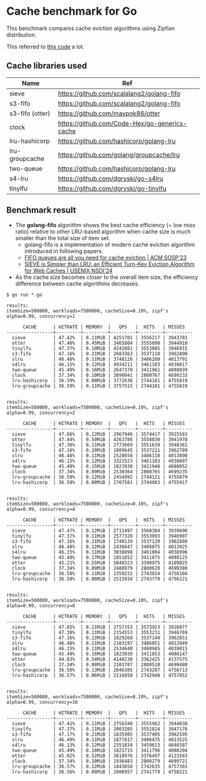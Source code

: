# Cache benchmark for Go

This benchmark compares cache eviction algorithms using Zipfian distribution.

This referred to [this code](https://github.com/vmihailenco/go-cache-benchmark) a lot.

## Cache libraries used
| Name            | Ref                                           |
|-----------------|-----------------------------------------------|
| sieve           | https://github.com/scalalang2/golang-fifo     |
| s3-fifo         | https://github.com/scalalang2/golang-fifo     |
| s3-fifo (otter) | https://github.com/maypok86/otter             |
| clock           | https://github.com/Code-Hex/go-generics-cache |
| lru-hashicorp   | https://github.com/hashicorp/golang-lru       |
| lru-groupcache  | https://github.com/golang/groupcache/lru      |
| two-queue       | https://github.com/hashicorp/golang-lru       |
| s4-lru          | https://github.com/dgryski/go-s4lru           |
| tinylfu         | https://github.com/dgryski/go-tinylfu         |

## Benchmark result
- The **golang-fifo** algorithm shows the best cache efficiency (= low miss ratio) relative to other LRU-based algorithm
when cache size is much smaller than the total size of item set.
  - golang-fifo is a implementation of modern cache eviction algorithm introduced in following papers.
  - [FIFO queues are all you need for cache eviction | ACM SOSP'23](https://dl.acm.org/doi/10.1145/3600006.3613147)
  - [SIEVE is Simpler than LRU: an Efficient Turn-Key Eviction Algorithm for Web Caches | USENIX NSDI'24](https://junchengyang.com/publication/nsdi24-SIEVE.pdf)
- As the cache size becomes closer to the overall item size, the efficiency difference between cache algorithms decreases.

```shell
$ go run *.go

results:
itemSize=500000, workloads=7500000, cacheSize=0.10%, zipf's alpha=0.99, concurrency=1

      CACHE      | HITRATE | MEMORY  |   QPS   |  HITS   | MISSES   
-----------------+---------+---------+---------+---------+----------
  sieve          | 47.42%  | 0.11MiB | 4251701 | 3556217 | 3943783  
  otter          | 47.40%  | 0.45MiB | 3465804 | 3555090 | 3944910  
  tinylfu        | 47.37%  | 0.10MiB | 4242081 | 3553085 | 3946915  
  s3-fifo        | 47.16%  | 0.21MiB | 2683363 | 3537110 | 3962890  
  slru           | 46.48%  | 0.11MiB | 3748126 | 3486209 | 4013791  
  s4lru          | 46.15%  | 0.12MiB | 4934211 | 3461183 | 4038817  
  two-queue      | 45.49%  | 0.16MiB | 2647370 | 3411961 | 4088039  
  clock          | 37.34%  | 0.10MiB | 3890041 | 2800767 | 4699233  
  lru-hashicorp  | 36.59%  | 0.08MiB | 3772636 | 2744181 | 4755819  
  lru-groupcache | 36.59%  | 0.11MiB | 3757515 | 2744181 | 4755819  


results:
itemSize=500000, workloads=7500000, cacheSize=0.10%, zipf's alpha=0.99, concurrency=2

      CACHE      | HITRATE | MEMORY  |   QPS   |  HITS   | MISSES   
-----------------+---------+---------+---------+---------+----------
  sieve          | 47.66%  | 0.12MiB | 2967946 | 3574417 | 3925583  
  otter          | 47.44%  | 0.50MiB | 4263786 | 3558030 | 3941970  
  tinylfu        | 47.36%  | 0.11MiB | 2773669 | 3551639 | 3948361  
  s3-fifo        | 47.16%  | 0.20MiB | 1889645 | 3537211 | 3962789  
  slru           | 46.48%  | 0.11MiB | 2528658 | 3486110 | 4013890  
  s4lru          | 46.15%  | 0.12MiB | 3321523 | 3461103 | 4038897  
  two-queue      | 45.49%  | 0.15MiB | 1823930 | 3411948 | 4088052  
  clock          | 37.34%  | 0.09MiB | 2530364 | 2800765 | 4699235  
  lru-groupcache | 36.59%  | 0.12MiB | 2454992 | 2744121 | 4755879  
  lru-hashicorp  | 36.59%  | 0.08MiB | 2707581 | 2744083 | 4755917  


results:
itemSize=500000, workloads=7500000, cacheSize=0.10%, zipf's alpha=0.99, concurrency=4

      CACHE      | HITRATE | MEMORY  |   QPS   |  HITS   | MISSES   
-----------------+---------+---------+---------+---------+----------
  sieve          | 47.47%  | 0.12MiB | 2711497 | 3560304 | 3939696  
  tinylfu        | 47.37%  | 0.11MiB | 2577320 | 3553093 | 3946907  
  s3-fifo        | 47.16%  | 0.21MiB | 1740139 | 3537120 | 3962880  
  slru           | 46.48%  | 0.12MiB | 2436647 | 3486075 | 4013925  
  s4lru          | 46.15%  | 0.11MiB | 3038898 | 3461004 | 4038996  
  two-queue      | 45.49%  | 0.17MiB | 1851852 | 3411875 | 4088125  
  otter          | 45.21%  | 0.55MiB | 5040323 | 3390975 | 4109025  
  clock          | 37.34%  | 0.09MiB | 2480979 | 2800620 | 4699380  
  lru-groupcache | 36.58%  | 0.11MiB | 2359232 | 2743834 | 4756166  
  lru-hashicorp  | 36.58%  | 0.08MiB | 2515934 | 2743779 | 4756221  


results:
itemSize=500000, workloads=7500000, cacheSize=0.10%, zipf's alpha=0.99, concurrency=8

      CACHE      | HITRATE | MEMORY  |   QPS   |  HITS   | MISSES   
-----------------+---------+---------+---------+---------+----------
  sieve          | 47.65%  | 0.11MiB | 2757353 | 3573923 | 3926077  
  tinylfu        | 47.38%  | 0.11MiB | 2154553 | 3553231 | 3946769  
  s3-fifo        | 47.16%  | 0.22MiB | 1829268 | 3537149 | 3962851  
  slru           | 46.48%  | 0.11MiB | 2103197 | 3486051 | 4013949  
  s4lru          | 46.15%  | 0.11MiB | 2534640 | 3460985 | 4039015  
  two-queue      | 45.49%  | 0.16MiB | 1823930 | 3411853 | 4088147  
  otter          | 44.83%  | 0.54MiB | 4148230 | 3362425 | 4137575  
  clock          | 37.34%  | 0.08MiB | 2103787 | 2800520 | 4699480  
  lru-groupcache | 36.58%  | 0.13MiB | 2046385 | 2743287 | 4756713  
  lru-hashicorp  | 36.57%  | 0.06MiB | 2116850 | 2742948 | 4757052  


results:
itemSize=500000, workloads=7500000, cacheSize=0.10%, zipf's alpha=0.99, concurrency=16

      CACHE      | HITRATE | MEMORY  |   QPS   |  HITS   | MISSES   
-----------------+---------+---------+---------+---------+----------
  sieve          | 47.41%  | 0.11MiB | 2756340 | 3555962 | 3944038  
  tinylfu        | 47.37%  | 0.11MiB | 2003205 | 3552824 | 3947176  
  s3-fifo        | 47.17%  | 0.21MiB | 1835985 | 3537405 | 3962595  
  slru           | 46.49%  | 0.11MiB | 1877817 | 3486475 | 4013525  
  s4lru          | 46.13%  | 0.12MiB | 2351834 | 3459613 | 4040387  
  two-queue      | 45.49%  | 0.18MiB | 1821715 | 3411796 | 4088204  
  otter          | 45.02%  | 0.52MiB | 3810976 | 3376497 | 4123503  
  clock          | 37.34%  | 0.10MiB | 1936483 | 2800279 | 4699721  
  lru-groupcache | 36.57%  | 0.12MiB | 1843658 | 2742635 | 4757365  
  lru-hashicorp  | 36.56%  | 0.08MiB | 2006957 | 2741779 | 4758221
```
